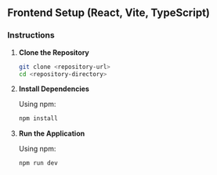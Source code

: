 ## Frontend Setup (React, Vite, TypeScript)

### Instructions

1. **Clone the Repository**

    ```bash
    git clone <repository-url>
    cd <repository-directory>
    ```

2. **Install Dependencies**

    Using npm:
    ```bash
    npm install
    ```

3. **Run the Application**

    Using npm:
    ```bash
    npm run dev
    ```
